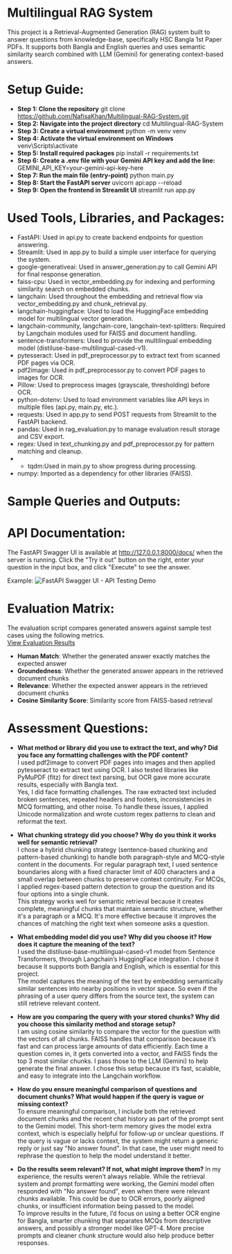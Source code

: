 # Multilingual RAG System

This project is a Retrieval-Augmented Generation (RAG) system built to answer questions from knowledge-base, specifically HSC Bangla 1st Paper PDFs. It supports both Bangla and English queries and uses semantic similarity search combined with LLM (Gemini) for generating context-based answers.

# Setup Guide:

* **Step 1: Clone the repository**
    git clone https://github.com/NafisaKhan/Multilingual-RAG-System.git
* **Step 2: Navigate into the project directory**
    cd Multilingual-RAG-System
* **Step 3: Create a virtual environment**
    python -m venv venv
* **Step 4: Activate the virtual environment on Windows**
    venv\Scripts\activate
* **Step 5: Install required packages**
    pip install -r requirements.txt
* **Step 6: Create a .env file with your Gemini API key and add the line:**
    GEMINI_API_KEY=your-gemini-api-key-here
* **Step 7: Run the main file (entry-point)**
    python main.py
* **Step 8: Start the FastAPI server**
    uvicorn api:app --reload
* **Step 9: Open the frontend in Streamlit UI**
    streamlit run app.py


# Used Tools, Libraries, and Packages:

* FastAPI: Used in api.py to create backend endpoints for question answering.
* Streamlit: Used in app.py to build a simple user interface for querying the system.
* google-generativeai: Used in answer_generation.py to call Gemini API for final response generation.
* faiss-cpu: Used in vector_embedding.py for indexing and performing similarity search on embedded chunks.
* langchain: Used throughout the embedding and retrieval flow via vector_embedding.py and chunk_retrieval.py.
* langchain-huggingface: Used to load the HuggingFace embedding model for multilingual vector generation.
* langchain-community, langchain-core, langchain-text-splitters: Required by Langchain modules used for FAISS and document handling.
* sentence-transformers: Used to provide the multilingual embedding model (distiluse-base-multilingual-cased-v1).
* pytesseract: Used in pdf_preprocessor.py to extract text from scanned PDF pages via OCR.
* pdf2image: Used in pdf_preprocessor.py to convert PDF pages to images for OCR.
* Pillow: Used to preprocess images (grayscale, thresholding) before OCR.
* python-dotenv: Used to load environment variables like API keys in multiple files (api.py, main.py, etc.).
* requests: Used in app.py to send POST requests from Streamlit to the FastAPI backend.
* pandas: Used in rag_evaluation.py to manage evaluation result storage and CSV export.
* regex: Used in text_chunking.py and pdf_preprocessor.py for pattern matching and cleanup.
* * tqdm:Used in main.py to show progress during processing.
* numpy: Imported as a dependency for other libraries (FAISS).


# Sample Queries and Outputs:


# API Documentation:

The FastAPI Swagger UI is available at http://127.0.0.1:8000/docs/ when the server is running. Click the "Try it out" button on the right, enter your question in the input box, and click "Execute" to see the answer.

Example:
![FastAPI Swagger UI - API Testing Demo](assets/fast_api_demo.png)


# Evaluation Matrix:

The evaluation script compares generated answers against sample test cases using the following metrics.  
[View Evaluation Results](rag_tests/evaluation_results.csv)

- **Human Match**: Whether the generated answer exactly matches the expected answer  
- **Groundedness**: Whether the generated answer appears in the retrieved document chunks  
- **Relevance**: Whether the expected answer appears in the retrieved document chunks  
- **Cosine Similarity Score**: Similarity score from FAISS-based retrieval


# Assessment Questions:

* **What method or library did you use to extract the text, and why? Did you face any formatting challenges with the PDF content?** <br>
I used pdf2image to convert PDF pages into images and then applied pytesseract to extract text using OCR. I also tested libraries like PyMuPDF (fitz) for direct text parsing, but OCR gave more accurate results, especially with Bangla text. <br>
Yes, I did face formatting challenges. The raw extracted text included broken sentences, repeated headers and footers, inconsistencies in MCQ formatting, and other noise. To handle these issues, I applied Unicode normalization and wrote custom regex patterns to clean and reformat the text.

* **What chunking strategy did you choose? Why do you think it works well for semantic retrieval?** <br>
I chose a hybrid chunking strategy (sentence-based chunking and pattern-based chunking) to handle both paragraph-style and MCQ-style content in the documents. For regular paragraph text, I used sentence boundaries along with a fixed character limit of 400 characters and a small overlap between chunks to preserve context continuity. For MCQs, I applied regex-based pattern detection to group the question and its four options into a single chunk. <br>
This strategy works well for semantic retrieval because it creates complete, meaningful chunks that maintain semantic structure, whether it's a paragraph or a MCQ. It's more effective because it improves the chances of matching the right text when someone asks a question.

* **What embedding model did you use? Why did you choose it? How does it capture the meaning of the text?** <br>
I used the distiluse-base-multilingual-cased-v1 model from Sentence Transformers, through Langchain’s HuggingFace integration. I chose it because it supports both Bangla and English, which is essential for this project. <br>
The model captures the meaning of the text by embedding semantically similar sentences into nearby positions in vector space. So even if the phrasing of a user query differs from the source text, the system can still retrieve relevant content.

* **How are you comparing the query with your stored chunks? Why did you choose this similarity method and storage setup?** <br>
I am using cosine similarity to compare the vector for the question with the vectors of all chunks. FAISS handles that comparison because it’s fast and can process large amounts of data efficiently. Each time a question comes in, it gets converted into a vector, and FAISS finds the top 3 most similar chunks. I pass those to the LLM (Gemini) to help generate the final answer. I chose this setup because it’s fast, scalable, and easy to integrate into the Langchain workflow.

* **How do you ensure meaningful comparison of questions and document chunks? What would happen if the query is vague or missing context?** <br>
To ensure meaningful comparison, I include both the retrieved document chunks and the recent chat history as part of the prompt sent to the Gemini model. This short-term memory gives the model extra context, which is especially helpful for follow-up or unclear questions. If the query is vague or lacks context, the system might return a generic reply or just say "No answer found". In that case, the user might need to rephrase the question to help the model understand it better.

* **Do the results seem relevant? If not, what might improve them?**
In my experience, the results weren’t always reliable. While the retrieval system and prompt formatting were working, the Gemini model often responded with "No answer found", even when there were relevant chunks available. This could be due to OCR errors, poorly aligned chunks, or insufficient information being passed to the model. <br>
To improve results in the future, I’d focus on using a better OCR engine for Bangla, smarter chunking that separates MCQs from descriptive answers, and possibly a stronger model like GPT-4. More precise prompts and cleaner chunk structure would also help produce better responses.

